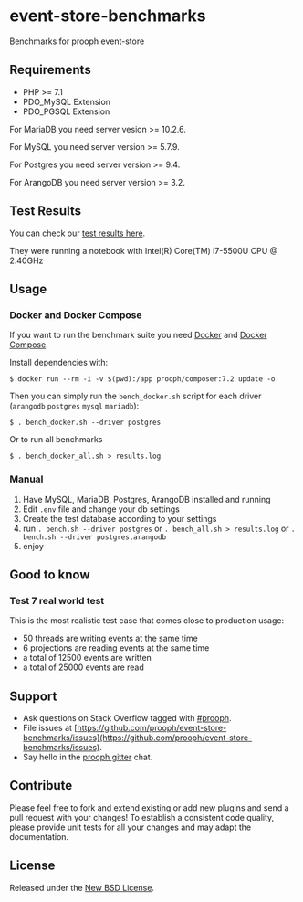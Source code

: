 # event-store-benchmarks

Benchmarks for prooph event-store

Requirements
------------

- PHP >= 7.1
- PDO_MySQL Extension
- PDO_PGSQL Extension

For MariaDB you need server vesion >= 10.2.6.

For MySQL you need server version >= 5.7.9.

For Postgres you need server version >= 9.4.

For ArangoDB you need server version >= 3.2.

## Test Results

You can check our [test results here](https://gist.github.com/prolic/22ddcace2364be40e569cccecb0fe142).

They were running a notebook with Intel(R) Core(TM) i7-5500U CPU @ 2.40GHz

## Usage

### Docker and Docker Compose
If you want to run the benchmark suite you need [Docker](https://docs.docker.com/engine/installation/ "Install Docker") 
and [Docker Compose](https://docs.docker.com/compose/install/ "Install Docker Compose").

Install dependencies with:

```
$ docker run --rm -i -v $(pwd):/app prooph/composer:7.2 update -o
```

Then you can simply run the `bench_docker.sh` script for each driver (`arangodb` `postgres` `mysql` `mariadb`):

```
$ . bench_docker.sh --driver postgres
```

Or to run all benchmarks

```
$ . bench_docker_all.sh > results.log
```

### Manual

1) Have MySQL, MariaDB, Postgres, ArangoDB installed and running
2) Edit `.env` file and change your db settings
3) Create the test database according to your settings
4) run `. bench.sh --driver postgres` or `. bench_all.sh > results.log` or `. bench.sh --driver postgres,arangodb`
5) enjoy

## Good to know

### Test 7 real world test

This is the most realistic test case that comes close to production usage:
- 50 threads are writing events at the same time
- 6 projections are reading events at the same time
- a total of 12500 events are written
- a total of 25000 events are read

## Support

- Ask questions on Stack Overflow tagged with [#prooph](https://stackoverflow.com/questions/tagged/prooph).
- File issues at [https://github.com/prooph/event-store-benchmarks/issues](https://github.com/prooph/event-store-benchmarks/issues).
- Say hello in the [prooph gitter](https://gitter.im/prooph/improoph) chat.

## Contribute

Please feel free to fork and extend existing or add new plugins and send a pull request with your changes!
To establish a consistent code quality, please provide unit tests for all your changes and may adapt the documentation.

## License

Released under the [New BSD License](LICENSE).
